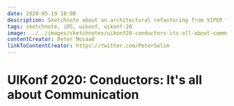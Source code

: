 ```yaml
---
date: 2020-05-19 18:00
description: Sketchnote about an architectural refactoring from VIPER from UIKonf 2020 (online conference)
tags: sketchnote, iOS, uikonf, uikonf-20
image: ../../images/sketchnotes/uikonf20-conductors-its-all-about-communication-small.jpg
contentCreator: Peter Mosaad
linkToContentCreator: https://twitter.com/PeterSelim
---
```


# UIKonf 2020: Conductors: It's all about Communication
